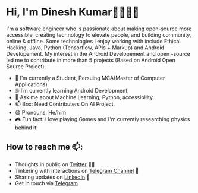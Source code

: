 # Hi, I'm Dinesh Kumar👋🏾‍👨‍💻
I'm a software engineer who is passionate about making open-source more accessible, creating technology to elevate people, and building community, online & offline. Some technologies I enjoy working with include Ethical Hacking, Java, Python (Tensorflow, APIs + Markup) and Android Developement. My interest in the Android Developement and open -source led me to contribute in more than 5 projects (Based on Android Open Source Project).

- 📱  I’m currently a Student, Persuing MCA(Master of Computer Applications).
- 🤓  I’m currently learning Android Development.
- 💬  Ask me about Machine Learning, Python, accessibility.
- 📫  Box: Need Contributers On AI Project.
- 😄  Pronouns: He/him
- 🎮  Fun fact: I love playing Games and I'm currently researching physics behind it!


## How to reach me 📫: 
- Thoughts in public on <a href="">Twitter</a> ✍🏾
- Tinkering with interactions on <a href="t.me/tokyoofficial"> Telegram Channel</a> 🏓
- Sharing updates on <a href="https://www.linkedin.com/in/dinesh-kumar-765440190/">LinkedIn</a> 💼
- Get in touch via <a href="t.me/tokyo_noob">Telegram</a>
